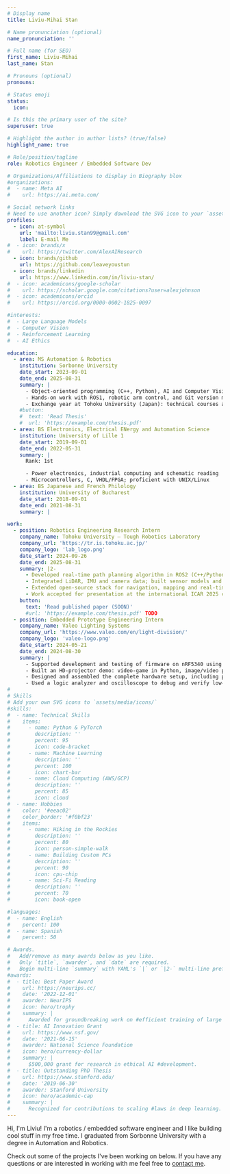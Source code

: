 ```yaml
---
# Display name
title: Liviu-Mihai Stan

# Name pronunciation (optional)
name_pronunciation: ''

# Full name (for SEO)
first_name: Liviu-Mihai
last_name: Stan

# Pronouns (optional)
pronouns: 

# Status emoji
status:
  icon:

# Is this the primary user of the site?
superuser: true

# Highlight the author in author lists? (true/false)
highlight_name: true

# Role/position/tagline
role: Robotics Engineer / Embedded Software Dev

# Organizations/Affiliations to display in Biography blox
#organizations:
#  - name: Meta AI
#    url: https://ai.meta.com/

# Social network links
# Need to use another icon? Simply download the SVG icon to your `assets/media/icons/` folder.
profiles:
  - icon: at-symbol
    url: 'mailto:liviu.stan99@gmail.com'
    label: E-mail Me
#  - icon: brands/x
#    url: https://twitter.com/AlexAIResearch
  - icon: brands/github
    url: https://github.com/leaveyoustun
  - icon: brands/linkedin
    url: https://www.linkedin.com/in/liviu-stan/
#  - icon: academicons/google-scholar
#    url: https://scholar.google.com/citations?user=alexjohnson
#  - icon: academicons/orcid
#    url: https://orcid.org/0000-0002-1825-0097

#interests:
#  - Large Language Models
#  - Computer Vision
#  - Reinforcement Learning
#  - AI Ethics

education:
  - area: MS Automation & Robotics
    institution: Sorbonne University
    date_start: 2023-09-01
    date_end: 2025-08-31
    summary: |
      - Object-oriented programming (C++, Python), AI and Computer Vision
      - Hands-on work with ROS1, robotic arm control, and Git version management
      - Exchange year at Tohoku University (Japan): technical courses and robotics research
    #button:
    #  text: 'Read Thesis'
    #  url: 'https://example.com/thesis.pdf'
  - area: BS Electronics, Electrical ENergy and Automation Science
    institution: University of Lille 1
    date_start: 2019-09-01
    date_end: 2022-05-31
    summary: |
      Rank: 1st

      - Power electronics, industrial computing and schematic reading
      - Microcontrollers, C, VHDL/FPGA; proficient with UNIX/Linux
  - area: BS Japanese and French Philology
    institution: University of Bucharest
    date_start: 2018-09-01
    date_end: 2021-08-31
    summary: |

work:
  - position: Robotics Engineering Research Intern
    company_name: Tohoku University – Tough Robotics Laboratory
    company_url: 'https://tr.is.tohoku.ac.jp/'
    company_logo: 'lab_logo.png'
    date_start: 2024-09-26
    date_end: 2025-08-31
    summary: |2-
      - Developed real-time path planning algorithm in ROS2 (C++/Python) for environments with movable obstacles
      - Integrated LiDAR, IMU and camera data; built sensor models and tested on both hardware and in simulation
      - Extended open-source stack for navigation, mapping and real-time detection, using Git and Docker
      - Work accepted for presentation at the international ICAR 2025 conference; implementation to be released open-source
    button:
      text: 'Read published paper (SOON)'
      #url: 'https://example.com/thesis.pdf' TODO
  - position: Embedded Prototype Engineering Intern
    company_name: Valeo Lighting Systems
    company_url: 'https://www.valeo.com/en/light-division/'
    company_logo: 'valeo-logo.png'
    date_start: 2024-05-21
    date_end: 2024-08-30
    summary: |
      - Supported development and testing of firmware on nRF5340 using Zephyr RTOS with SPI/UART/CAN interfaces
      - Built an HD-projector demo: video-game in Python, image/video projection in C++ and mobile app in Flutter
      - Designed and assembled the complete hardware setup, including power, PCB connections and inter-module wiring
      - Used a logic analyzer and oscilloscope to debug and verify low-level signals and timing on hardware interfaces
#
# Skills
# Add your own SVG icons to `assets/media/icons/`
#skills:
#  - name: Technical Skills
#    items:
#      - name: Python & PyTorch
#        description: ''
#        percent: 95
#        icon: code-bracket
#      - name: Machine Learning
#        description: ''
#        percent: 100
#        icon: chart-bar
#      - name: Cloud Computing (AWS/GCP)
#        description: ''
#        percent: 85
#        icon: cloud
#  - name: Hobbies
#    color: '#eeac02'
#    color_border: '#f0bf23'
#    items:
#      - name: Hiking in the Rockies
#        description: ''
#        percent: 80
#        icon: person-simple-walk
#      - name: Building Custom PCs
#        description: ''
#        percent: 90
#        icon: cpu-chip
#      - name: Sci-Fi Reading
#        description: ''
#        percent: 70
#        icon: book-open

#languages:
#  - name: English
#    percent: 100
#  - name: Spanish
#    percent: 50

# Awards.
#   Add/remove as many awards below as you like.
#   Only `title`, `awarder`, and `date` are required.
#   Begin multi-line `summary` with YAML's `|` or `|2-` multi-line prefix and indent 2 spaces below.
#awards:
#  - title: Best Paper Award
#    url: https://neurips.cc/
#    date: '2022-12-01'
#    awarder: NeurIPS
#    icon: hero/trophy
#    summary: |
#      Awarded for groundbreaking work on #efficient training of large models.
#  - title: AI Innovation Grant
#    url: https://www.nsf.gov/
#    date: '2021-06-15'
#    awarder: National Science Foundation
#    icon: hero/currency-dollar
#    summary: |
#      $500,000 grant for research in ethical AI #development.
#  - title: Outstanding PhD Thesis
#    url: https://www.stanford.edu/
#    date: '2019-06-30'
#    awarder: Stanford University
#    icon: hero/academic-cap
#    summary: |
#      Recognized for contributions to scaling #laws in deep learning.
---
```


Hi, I'm Liviu! I'm a robotics / embedded software engineer and I like building cool stuff in my free time. I graduated from Sorbonne University with a degree in Automation and Robotics.

Check out some of the projects I've been working on below. If you have any questions or are interested in working with me feel free to [contact me](mailto:liviu.stan99@gmail.com).
